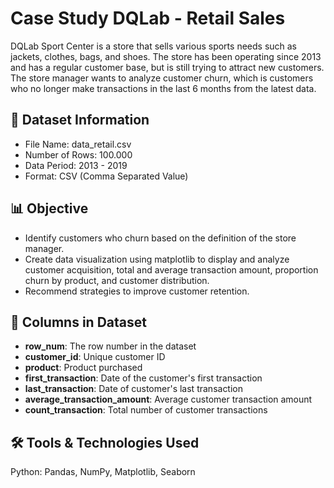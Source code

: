 # Case Study DQLab - Retail Sales
DQLab Sport Center is a store that sells various sports needs such as jackets, clothes, bags, and shoes. The store has been operating since 2013 and has a regular customer base, but is still trying to attract new customers. The store manager wants to analyze customer churn, which is customers who no longer make transactions in the last 6 months from the latest data.

## 📂 Dataset Information
- File Name: data_retail.csv
- Number of Rows: 100.000
- Data Period: 2013 - 2019
- Format: CSV (Comma Separated Value)

## 📊 Objective
- Identify customers who churn based on the definition of the store manager.
- Create data visualization using matplotlib to display and analyze customer acquisition, total and average transaction amount, proportion churn by product, and customer distribution.
- Recommend strategies to improve customer retention.

## 📌 Columns in Dataset
- **row_num**: The row number in the dataset
- **customer_id**: Unique customer ID
- **product**: Product purchased
- **first_transaction**: Date of the customer's first transaction
- **last_transaction**: Date of customer's last transaction
- **average_transaction_amount**: Average customer transaction amount
- **count_transaction**: Total number of customer transactions

## 🛠 Tools & Technologies Used
Python: Pandas, NumPy, Matplotlib, Seaborn
